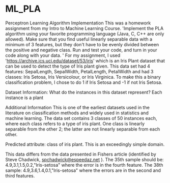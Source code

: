 # ML_PLA
Perceptron Learning Algorithm Implementation
This was a homework assignment from my Intro to Machine Learning Course. 
'Implement the PLA algorithm using your favorite programming language (Java, C, C++ are only allowed). Make sure that you find useful linearly separable data with a minimum of 3 features, but they don't have to be evenly divided between the positive and negative class. Run and test your code, and turn in your code along with your data. '
For my assignment, I used 'https://archive.ics.uci.edu/dataset/53/iris' which is an Iris Plant dataset that can be used to detect the type of Iris plant given.
This data set had 4 features: SepalLength, SepalWidth, PetalLength, PetalWidth and had 3 classes: Iris Setosa, Iris Versicolour, or Iris Virginica.
To make this a binary classification problem, I chose to do 1 if Iris Setosa and -1 if not Iris Setosa.

Dataset Information:
What do the instances in this dataset represent?
Each instance is a plant

Additional Information
This is one of the earliest datasets used in the literature on classification methods and widely used in statistics and machine learning.  The data set contains 3 classes of 50 instances each, where each class refers to a type of iris plant.  One class is linearly separable from the other 2; the latter are not linearly separable from each other.

Predicted attribute: class of iris plant.
This is an exceedingly simple domain.

This data differs from the data presented in Fishers article (identified by Steve Chadwick,  spchadwick@espeedaz.net ).  The 35th sample should be: 4.9,3.1,1.5,0.2,"Iris-setosa" where the error is in the fourth feature. The 38th sample: 4.9,3.6,1.4,0.1,"Iris-setosa" where the errors are in the second and third features.  
